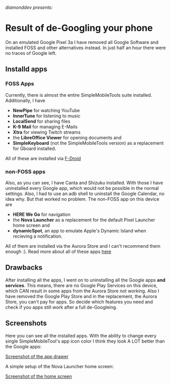 *diamonddev presents:*
# Result of de-Googling your phone
On an emulated Google Pixel 3a I have removed all Google Software and installed FOSS and other alternatives instead. In just half an hour there were no traces of Google left.
## Installd apps
### FOSS Apps
Currently, there is almost the entire SimpleMobileTools suite installed. Additionally, I have
- **NewPipe** for watching YouTube
- **InnerTune** for listening to music
- **LocalSend** for sharing files
- **K-9 Mail** for managing E-Mails
- **Xtra** for viewing Twitch streams
- the **LibreOffice Viewer** for opening documents and
- **SimpleKeyboard** (not the SimpleMobileTools version) as a replacement for Gboard installed.

All of these are installed via [F-Droid](https://f-droid.org)
### non-FOSS apps
Also, as you can see, I have Canta and Shizuku installed. With those I have uninstalled every Google app, which would not be possible in the normal settings. Also, I had to use an adb shell to uninstall the Google Calendar, no idea why. But that worked no problem. The non-FOSS app on this device are
- **HERE We Go** for navigation
- the **Nova Launcher** as a replacement for the default Pixel Launcher home screen and
- **dynamicSpot**, an app to emulate Apple's Dynamic Island when recieving a notification.

All of them are installed via the Aurora Store and I can't recommend them enough :). Read more about all of these apps [here](https://github.com/diam0ndkiller/degoogle/blob/main/foss%20apps.md)
## Drawbacks
After installing all the apps, I went on to uninstalling all the Google apps **and services**. This means, there are no Google Play Services on this device, which CAN result in some apps from the Aurora Store not working. Also I have removed the Google Play Store and in the replacement, the Aurora Store, you can't pay for apps. So decide which features you need and check if you apps still work after a full de-Googleing.
## Screenshots
Here you can see all the installed apps. With the ability to change every single SimpleMobileTool's app icon color I think they look A LOT better than the Google apps:

[Screenshot of the app drawer](https://github.com/diam0ndkiller/degoogle/blob/main/assets/de-googled%20pixel%20drawer.png)

A simple setup of the Nova Launcher home screen:

[Screenshot of the home screen](https://github.com/diam0ndkiller/degoogle/blob/main/assets/de-googled%20pixel%20home.png)

